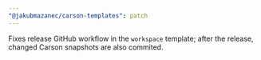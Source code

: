 ```yaml
---
"@jakubmazanec/carson-templates": patch
---
```


Fixes release GitHub workflow in the `workspace` template; after the release, changed Carson snapshots are also commited.
